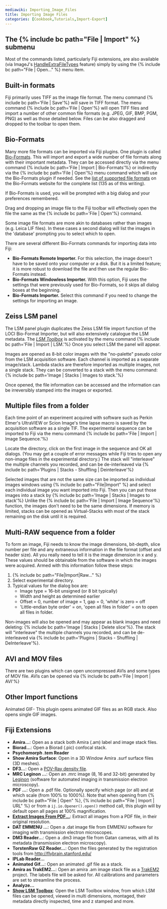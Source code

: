 ```yaml
---
mediawiki: Importing_Image_Files
title: Importing Image Files
categories: [Cookbook,Tutorials,Import-Export]
---
```






## The {% include bc path="File | Import" %} submenu

Most of the commands listed, particularly Fiji extensions, are also available (via ImageJ's [HandleExtraFileTypes](https://imagej.net/ij/plugins/file-handler.html) feature) simply by using the {% include bc path="File | Open..." %} menu item.

## Built-in formats

Fiji primarily uses TIFF as the image file format. The menu command {% include bc path='File | Save'%} will save in TIFF format. The menu command {% include bc path='File | Open'%} will open TIFF files and import a number of other common file formats (e.g. JPEG, GIF, BMP, PGM, PNG) as well as those detailed below. Files can be also dragged and dropped to the toolbar to open them.

## Bio-Formats

Many more file formats can be imported via Fiji plugins. One plugin is called [Bio-Formats](/formats/bio-formats). This will import and export a wide number of file formats along with their important metadata. They can be accessed directly via the menu command {% include bc path='File | Import | Bio-Formats'%} or indirectly via the {% include bc path='File | Open'%} menu command which will use the Bio-Formats plugin if needed. See the [list of supported file formats](http://openmicroscopy.org/site/support/bio-formats5/supported-formats.html) on the Bio-Formats website for the complete list (135 as of this writing).

If Bio-Formats is used, you will be prompted with a big dialog and your preferences remembered.

Drag and dropping an image file to the Fiji toolbar will effectively open the file the same as the {% include bc path='File | Open'%} command.

Some image file formats are more akin to databases rather than images (e.g. Leica LIF files). In these cases a second dialog will list the images in the 'database' prompting you to select which to open.

There are several different Bio-Formats commands for importing data into Fiji:

-   **Bio-Formats Remote Importer.** For this selection, the image doesn't have to be saved onto your computer or a disk. But it is a limited feature; it is more robust to download the file and then use the regular Bio-Formats instead.
-   **Bio-Formats Windowless Importer.** With this option, Fiji uses the settings that were previously used for Bio-Formats, so it skips all dialog boxes at the beginning.
-   **Bio-Formats Importer.** Select this command if you need to change the settings for importing an image.

## Zeiss LSM panel

The LSM panel plugin duplicates the Zeiss LSM file import function of the LOCI Bio-Format Importer, but will also extensively catalogue the LSM metadata. The *[LSM Toolbox](/formats/lsm)* is activated by the menu command {% include bc path='File | Import | LSM.'%} Once you select LSM the panel will appear.

Images are opened as 8-bit color images with the "no-palette" pseudo color from the LSM acquisition software. Each channel is imported as a separate image/stack. Lambda stacks are therefore imported as multiple images, not a single stack. They can be converted to a stack with the menu command: {% include bc path='Image | Stacks | Images to stack.'%}

Once opened, the file information can be accessed and the information can be irreversibly stamped into the images or exported.

## Multiple files from a folder

Each time point of an experiment acquired with software such as Perkin Elmer's UltraVIEW or Scion Image's time lapse macro is saved by the acquisition software as a single TIF. The experimental sequence can be imported to Fiji via the menu command {% include bc path='File | Import | Image Sequence.'%}

Locate the directory, click on the first image in the sequence and OK all dialogs. (You may get a couple of error messages while Fiji tries to open any non-image files in the experimental directory.) The stack will "interleave" the multiple channels you recorded, and can be de-interleaved via {% include bc path='Plugins | Stacks - Shuffling | Deinterleave'%}

Selected images that are not the same size can be imported as individual images windows using {% include bc path="File|Import" %} and select each individual image you want imported into Fiji. Then you can put those images into a stack by {% include bc path='Image | Stacks | Images to stack'%} Unlike the {% include bc path='File | Import | Image Sequence'%} function, the images don't need to be the same dimensions. If memory is limited, stacks can be opened as Virtual-Stacks with most of the stack remaining on the disk until it is required.

## Multi-RAW sequence from a folder

To form an image, Fiji needs to know the image dimensions, bit-depth, slice number per file and any extraneous information in the file format (offset and header size). All you really need to tell it is the image dimension in x and y. These values should be obtainable from the software in which the images were acquired. Armed with this information follow these steps:

1.  {% include bc path="File|Import|Raw..." %}
2.  Select experimental directory.
3.  Typical values for the dialog box are:
    -   Image type = 16-bit unsigned (or 8 bit typically)
    -   Width and height as determined earlier
    -   Offset = 0, number of image = 1, gap = 0, 'white' is zero = off
    -   'Little-endian byte order' = on, 'open all files in folder' = on to open all files in folder.

Non-images will also be opened and may appear as blank images and need deleting: {% include bc path='Image | Stacks | Delete slice'%}. The stack will "interleave" the multiple channels you recorded, and can be de-interleaved via {% include bc path='Plugins | Stacks - Shuffling | DeInterleave'%}.

## AVI and MOV files

There are two plugins which can open uncompressed AVIs and some types of MOV file. AVIs can be opened via {% include bc path='File | Import | AVI'%}

## Other Import functions

Animated GIF- This plugin opens animated GIF files as an RGB stack. Also opens single GIF images.

## Fiji Extensions

-   **Amira...**: Open as a stack both Amira (.am) label and image stack files.
-   **Biorad...**: Open a Biorad (.pic) confocal stack.
-   **Psychomorph .tem Reader**
-   **Show Amira Surface**: Open in a 3D Window Amira .surf surface files (3D meshes).
-   **DF3...**: Open a [POV-Ray density file](http://www.povray.org/documentation/view/3.6.1/374/).
-   **MRC Leginon ...**: Open an .mrc image (8, 16 and 32-bit) generated by [Leginon](http://ami.scripps.edu/software/leginon/) (software for automated imaging in transmission electron microscopy).
-   **PDF ...**: Open a .pdf file. Optionally specify which page (or all) and at which scale (from 100% to 1000%). Note that when opening from {% include bc path="File | Open" %}, {% include bc path="File | Import | URL" %} or from a `ij.io.Opener().open()` method call, this plugin will by default open all pages at 100% magnification.
-   **[Extract Images From PDF...](/formats/pdf)**: Extract all images from a PDF file, in their original resolution.
-   **DAT EMMENU ...**: Open a .dat image file from EMMENU software for imaging with transmission electron microscopes.
-   **DM3 Reader...**: Open a .dm3 image file from Gatan cameras, with all its metadata (transmission electron microscopy).
-   **TorstenRaw GZ Reader...**: Open the files generated by the registration tools from http://flybrain.stanford.edu/
-   **IPLab Reader...**
-   **Animated Gif...**: Open an animated .gif file as a stack.
-   **Amira as TrakEM2...**: Open an amira .am image stack file as a [TrakEM2](http://www.ini.uzh.ch/~acardona/trakem2.html) project. The labels file will be asked for. All calibrations and parameters are set to streamline the process.
-   **Analyze...**
-   **[ Show LSM Toolbox](/formats/lsm)**: Open the LSM Toolbox window, from which LSM files can be opened, viewed in multi dimensions, montaged, their metadata directly inspected, time and z stamped and more.

   

